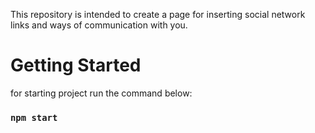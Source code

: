 This repository is intended to create a page for inserting social network links and ways of communication with you.

# Getting Started

for starting project run the command below:

### `npm start`
